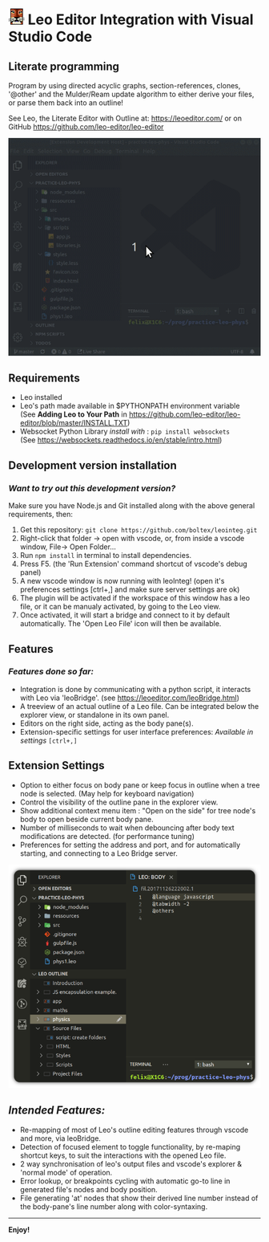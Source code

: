# ![LeoEditor](resources/leoapp.png) Leo Editor Integration with Visual Studio Code

## Literate programming

Program by using directed acyclic graphs, section-references, clones, '@other' and the Mulder/Ream update algorithm to either derive your files, or parse them back into an outline!

See Leo, the Literate Editor with Outline at: https://leoeditor.com/ or on GitHub https://github.com/leo-editor/leo-editor

![Screenshot](resources/animated-screenshot.gif)

## Requirements

- Leo installed
- Leo's path made available in \$PYTHONPATH environment variable\
  (See **Adding Leo to Your Path** in https://github.com/leo-editor/leo-editor/blob/master/INSTALL.TXT)
- Websocket Python Library _install with_ : `pip install websockets`\
  (See https://websockets.readthedocs.io/en/stable/intro.html)

## Development version installation

### _Want to try out this development version?_

Make sure you have Node.js and Git installed along with the above general requirements, then:

1. Get this repository: `git clone https://github.com/boltex/leointeg.git`
2. Right-click that folder -> open with vscode, or, from inside a vscode window, File-> Open Folder...
3. Run `npm install` in terminal to install dependencies.
4. Press F5. (the 'Run Extension' command shortcut of vscode's debug panel)
5. A new vscode window is now running with leoInteg! (open it's preferences settings [ctrl+,] and make sure server settings are ok)
6. The plugin will be activated if the workspace of this window has a leo file, or it can be manualy activated, by going to the Leo view.
7. Once activated, it will start a bridge and connect to it by default automatically. The 'Open Leo File' icon will then be available.

## Features

### _Features done so far:_

- Integration is done by communicating with a python script, it interacts with Leo via 'leoBridge'. (see https://leoeditor.com/leoBridge.html)
- A treeview of an actual outline of a Leo file. Can be integrated below the explorer view, or standalone in its own panel.
- Editors on the right side, acting as the body pane(s).
- Extension-specific settings for user interface preferences: _Available in settings_ `[ctrl+,]`

## Extension Settings

- Option to either focus on body pane or keep focus in outline when a tree node is selected. (May help for keyboard navigation)
- Control the visibility of the outline pane in the explorer view.
- Show additional context menu item : "Open on the side" for tree node's body to open beside current body pane.
- Number of milliseconds to wait when debouncing after body text modifications are detected. (for performance tuning)
- Preferences for setting the address and port, and for automatically starting, and connecting to a Leo Bridge server.

![Preview](resources/screenshot-explorer.png)

## _Intended Features:_

- Re-mapping of most of Leo's outline editing features through vscode and more, via leoBridge.
- Detection of focused element to toggle functionality, by re-maping shortcut keys, to suit the interactions with the opened Leo file.
- 2 way synchronisation of leo's output files and vscode's explorer & 'normal mode' of operation.
- Error lookup, or breakpoints cycling with automatic go-to line in generated file's nodes and body position.
- File generating 'at' nodes that show their derived line number instead of the body-pane's line number along with color-syntaxing.

---

**Enjoy!**
